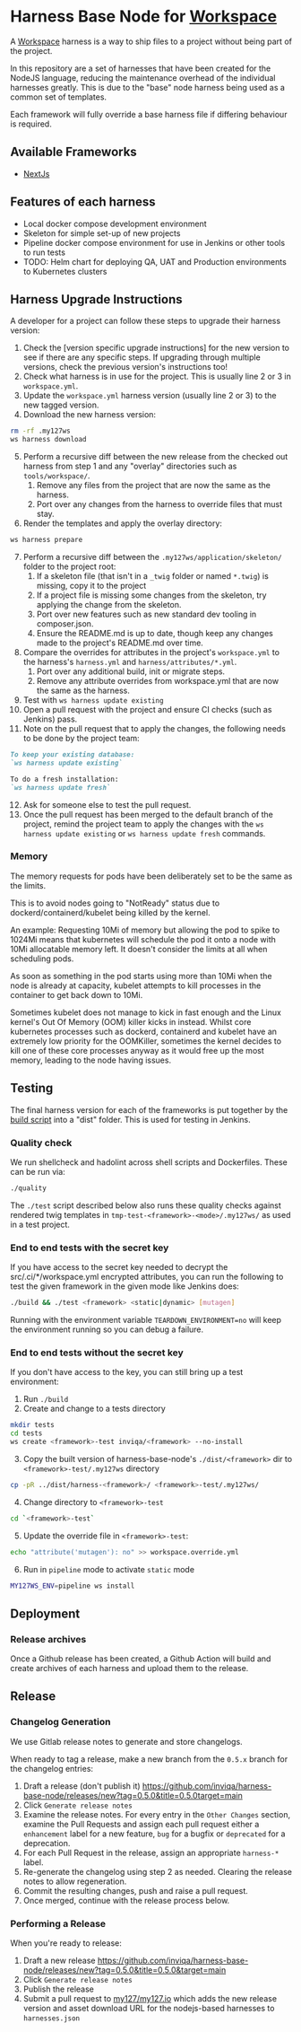 # Harness Base Node for [Workspace]

A [Workspace] harness is a way to ship files to a project without being part of the project.

In this repository are a set of harnesses that have been created for the NodeJS language, reducing the maintenance overhead
of the individual harnesses greatly. This is due to the "base" node harness being used as a common set of templates.

Each framework will fully override a base harness file if differing behaviour is required.

## Available Frameworks

- [NextJs](src/nextjs/)

## Features of each harness

- Local docker compose development environment
- Skeleton for simple set-up of new projects
- Pipeline docker compose environment for use in Jenkins or other tools to run tests
- TODO: Helm chart for deploying QA, UAT and Production environments to Kubernetes clusters

## Harness Upgrade Instructions

A developer for a project can follow these steps to upgrade their harness version:

1. Check the [version specific upgrade instructions] for the new version to see if there are any specific steps. If
   upgrading through multiple versions, check the previous version's instructions too!
2. Check what harness is in use for the project. This is usually line 2 or 3 in `workspace.yml`.
3. Update the `workspace.yml` harness version (usually line 2 or 3) to the new tagged version.
4. Download the new harness version:

```bash
rm -rf .my127ws
ws harness download
```

5. Perform a recursive diff between the new release from the checked out harness from step 1 and any "overlay"
   directories such as `tools/workspace/`.
   1. Remove any files from the project that are now the same as the harness.
   2. Port over any changes from the harness to override files that must stay.
6. Render the templates and apply the overlay directory:

```bash
ws harness prepare
```

7. Perform a recursive diff between the `.my127ws/application/skeleton/` folder to the project root:
   1. If a skeleton file (that isn't in a `_twig` folder or named `*.twig`) is missing, copy it to the project
   2. If a project file is missing some changes from the skeleton, try applying the change from the skeleton.
   3. Port over new features such as new standard dev tooling in composer.json.
   4. Ensure the README.md is up to date, though keep any changes made to the project's README.md over time.
8. Compare the overrides for attributes in the project's `workspace.yml` to the harness's `harness.yml` and `harness/attributes/*.yml`.
   1. Port over any additional build, init or migrate steps.
   2. Remove any attribute overrides from workspace.yml that are now the same as the harness.
9. Test with `ws harness update existing`
10. Open a pull request with the project and ensure CI checks (such as Jenkins) pass.
11. Note on the pull request that to apply the changes, the following needs to be done by the project team:

```markdown
To keep your existing database:
`ws harness update existing`

To do a fresh installation:
`ws harness update fresh`
```

12. Ask for someone else to test the pull request.
13. Once the pull request has been merged to the default branch of the project, remind the project team to apply the changes with the `ws harness update existing` or `ws harness update fresh` commands.

### Memory

The memory requests for pods have been deliberately set to be the same as the limits.

This is to avoid nodes going to "NotReady" status due to dockerd/containerd/kubelet being killed by the kernel.

An example:
Requesting 10Mi of memory but allowing the pod to spike to 1024Mi means that kubernetes will schedule the pod it onto a
node with 10Mi allocatable memory left. It doesn't consider the limits at all when scheduling pods.

As soon as something in the pod starts using more than 10Mi when the node is already at capacity, kubelet attempts to
kill processes in the container to get back down to 10Mi.

Sometimes kubelet does not manage to kick in fast enough and the Linux kernel's Out Of Memory (OOM) killer kicks in
instead. Whilst core kubernetes processes such as dockerd, containerd and kubelet have an extremely low priority for
the OOMKiller, sometimes the kernel decides to kill one of these core processes anyway as it would free up the most
memory, leading to the node having issues.

## Testing

The final harness version for each of the frameworks is put together by the [build script](./build) into a "dist"
folder. This is used for testing in Jenkins.

### Quality check

We run shellcheck and hadolint across shell scripts and Dockerfiles. These can be run via:

```bash
./quality
```

The `./test` script described below also runs these quality checks against rendered twig templates in
`tmp-test-<framework>-<mode>/.my127ws/` as used in a test project.

### End to end tests with the secret key

If you have access to the secret key needed to decrypt the src/.ci/\*/workspace.yml encrypted attributes, you can run
the following to test the given framework in the given mode like Jenkins does:

```bash
./build && ./test <framework> <static|dynamic> [mutagen]
```

Running with the environment variable `TEARDOWN_ENVIRONMENT=no` will keep the environment running so you can
debug a failure.

### End to end tests without the secret key

If you don't have access to the key, you can still bring up a test environment:

1. Run `./build`
2. Create and change to a tests directory

```bash
mkdir tests
cd tests
ws create <framework>-test inviqa/<framework> --no-install
```

3. Copy the built version of harness-base-node's `./dist/<framework>` dir to `<framework>-test/.my127ws` directory

```bash
cp -pR ../dist/harness-<framework>/ <framework>-test/.my127ws/
```

4. Change directory to `<framework>-test`

```bash
cd `<framework>-test`
```

5. Update the override file in `<framework>-test`:

```bash
echo "attribute('mutagen'): no" >> workspace.override.yml
```

6. Run in `pipeline` mode to activate `static` mode

```bash
MY127WS_ENV=pipeline ws install
```

## Deployment

### Release archives

Once a Github release has been created, a Github Action will build and create archives of each harness and upload them to the release.

## Release

### Changelog Generation

We use Gitlab release notes to generate and store changelogs.

When ready to tag a release, make a new branch from the `0.5.x` branch for the changelog entries:

1. Draft a release (don't publish it) https://github.com/inviqa/harness-base-node/releases/new?tag=0.5.0&title=0.5.0target=main
2. Click `Generate release notes`
3. Examine the release notes. For every entry in the `Other Changes` section, examine the Pull Requests
   and assign each pull request either a `enhancement` label for a new feature, `bug` for a bugfix or `deprecated` for
   a deprecation.
4. For each Pull Request in the release, assign an appropriate `harness-*` label.
5. Re-generate the changelog using step 2 as needed. Clearing the release notes to allow regeneration.
6. Commit the resulting changes, push and raise a pull request.
7. Once merged, continue with the release process below.

### Performing a Release

When you're ready to release:

1. Draft a new release https://github.com/inviqa/harness-base-node/releases/new?tag=0.5.0&title=0.5.0&target=main
2. Click `Generate release notes`
3. Publish the release
4. Submit a pull request to [my127/my127.io] which adds the new release version and asset download URL for the
   nodejs-based harnesses to `harnesses.json`

[Workspace]: https://github.com/my127/workspace
[inviqa/harness-nextjs]: https://github.com/inviqa/harness-base-node/tree/main/src/nextjs
[my127/my127.io]: https://github.com/my127/my127.io
